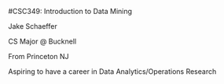 #CSC349: Introduction to Data Mining

Jake Schaeffer

CS Major @ Bucknell

From Princeton NJ

Aspiring to have a career in Data Analytics/Operations Research

